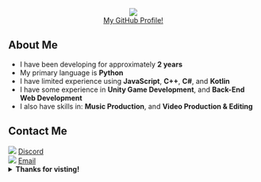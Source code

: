 <div align="center">
  <img src="https://steamuserimages-a.akamaihd.net/ugc/960838928918232348/CE0E0935ABF7FDC0948EF877D7A647ABADE17CDB/" align="center">
  <br>
  <a href="github.com/OneBigUnit"> My GitHub Profile! </a>
</div>


## About Me

* I have been developing for approximately **2 years**
* My primary language is **Python**
* I have limited experience using **JavaScript**, **C++**, **C#**, and **Kotlin**
* I have some experience in **Unity Game Development**, and **Back-End Web Development**
* I also have skills in: **Music Production**, and **Video Production & Editing**


## Contact Me

<img src="https://img.icons8.com/color/48/000000/discord-logo.png">
<a href="https://discordapp.com/users/380798738295422978"> Discord </a>
<br>
<img src="https://img.icons8.com/color/48/000000/yahoo-mail-app.png">
<a href="mailto:kieran.lock@ymail.com"> Email </a>


<details>
  <summary>
    <b> Thanks for visting! </b>
  </summary>
  <img src="https://media0.giphy.com/media/9eM1SWnqjrc40/200.gif" align="center">
</details>

